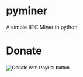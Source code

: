 # pyminer
A simple BTC Miner in python


# Donate
<form action="https://www.paypal.com/donate" method="post" target="_top">
<input type="hidden" name="hosted_button_id" value="HJTSHM5PM7JEN" />
<input type="image" src="https://www.paypalobjects.com/en_US/i/btn/btn_donateCC_LG.gif" border="0" name="submit" title="PayPal - The safer, easier way to pay online!" alt="Donate with PayPal button" />
<img alt="" border="0" src="https://www.paypal.com/en_AR/i/scr/pixel.gif" width="1" height="1" />
</form>
